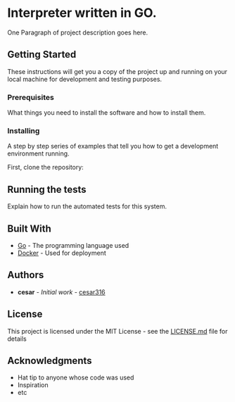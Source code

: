 # Interpreter written in GO.

One Paragraph of project description goes here.

## Getting Started

These instructions will get you a copy of the project up and running on your local machine for development and testing purposes.

### Prerequisites

What things you need to install the software and how to install them.

### Installing

A step by step series of examples that tell you how to get a development environment running.

First, clone the repository:


## Running the tests

Explain how to run the automated tests for this system.

## Built With

* [Go](https://golang.org/) - The programming language used
* [Docker](https://www.docker.com/) - Used for deployment

## Authors

* **cesar** - *Initial work* - [cesar316](https://github.com/CesarAgusto316)

## License

This project is licensed under the MIT License - see the [LICENSE.md](LICENSE.md) file for details

## Acknowledgments

* Hat tip to anyone whose code was used
* Inspiration
* etc